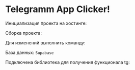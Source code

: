 # Telegramm App Clicker!

Инициализация проекта на хостинге:
<firebase init>

Сборка проекта:
<npm run build>

Для изменений выполнить команду:
<firebase deploy>

База данных:
`Supabase`

Подключена библиотека для получения функционала tg:
<script src="https://telegram.org/js/telegram-web-app.js"></script>


